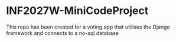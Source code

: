 # INF2027W-MiniCodeProject
This repo has been created for a voting app that utilises the Django framework and connects to a no-sql database
